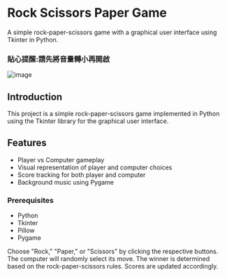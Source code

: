 # Rock Scissors Paper Game
A simple rock-paper-scissors game with a graphical user interface using Tkinter in Python.

### 貼心提醒:請先將音量轉小再開啟
![image](https://github.com/sylvia8813/scissor_paper_rock/assets/145385712/6965aa23-6015-4257-aa8f-174a5010c3ac)

## Introduction
This project is a simple rock-paper-scissors game implemented in Python using the Tkinter library for the graphical user interface.

## Features
- Player vs Computer gameplay
- Visual representation of player and computer choices
- Score tracking for both player and computer
- Background music using Pygame

### Prerequisites
- Python
- Tkinter
- Pillow
- Pygame

Choose "Rock," "Paper," or "Scissors" by clicking the respective buttons.
The computer will randomly select its move.
The winner is determined based on the rock-paper-scissors rules.
Scores are updated accordingly.
